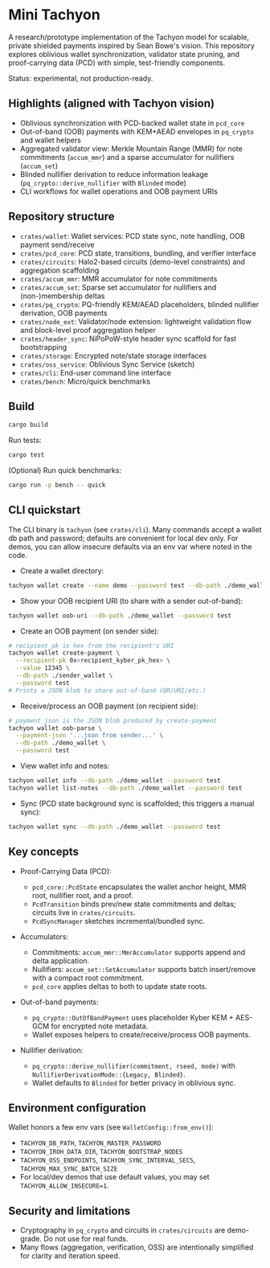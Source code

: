 # Mini Tachyon

A research/prototype implementation of the Tachyon model for scalable, private shielded payments inspired by Sean Bowe's vision. This repository explores oblivious wallet synchronization, validator state pruning, and proof-carrying data (PCD) with simple, test-friendly components.

Status: experimental, not production-ready. 

## Highlights (aligned with Tachyon vision)
- Oblivious synchronization with PCD-backed wallet state in `pcd_core`
- Out-of-band (OOB) payments with KEM+AEAD envelopes in `pq_crypto` and wallet helpers
- Aggregated validator view: Merkle Mountain Range (MMR) for note commitments (`accum_mmr`) and a sparse accumulator for nullifiers (`accum_set`)
- Blinded nullifier derivation to reduce information leakage (`pq_crypto::derive_nullifier` with `Blinded` mode)
- CLI workflows for wallet operations and OOB payment URIs

## Repository structure
- `crates/wallet`: Wallet services: PCD state sync, note handling, OOB payment send/receive
- `crates/pcd_core`: PCD state, transitions, bundling, and verifier interface
- `crates/circuits`: Halo2-based circuits (demo-level constraints) and aggregation scaffolding
- `crates/accum_mmr`: MMR accumulator for note commitments
- `crates/accum_set`: Sparse set accumulator for nullifiers and (non-)membership deltas
- `crates/pq_crypto`: PQ-friendly KEM/AEAD placeholders, blinded nullifier derivation, OOB payments
- `crates/node_ext`: Validator/node extension: lightweight validation flow and block-level proof aggregation helper
- `crates/header_sync`: NiPoPoW-style header sync scaffold for fast bootstrapping
- `crates/storage`: Encrypted note/state storage interfaces
- `crates/oss_service`: Oblivious Sync Service (sketch)
- `crates/cli`: End-user command line interface
- `crates/bench`: Micro/quick benchmarks

## Build
```bash
cargo build
```
Run tests:
```bash
cargo test
```
(Optional) Run quick benchmarks:
```bash
cargo run -p bench -- quick
```

## CLI quickstart
The CLI binary is `tachyon` (see `crates/cli`). Many commands accept a wallet db path and password; defaults are convenient for local dev only. For demos, you can allow insecure defaults via an env var where noted in the code.

- Create a wallet directory:
```bash
tachyon wallet create --name demo --password test --db-path ./demo_wallet
```

- Show your OOB recipient URI (to share with a sender out-of-band):
```bash
tachyon wallet oob-uri --db-path ./demo_wallet --password test
```

- Create an OOB payment (on sender side):
```bash
# recipient_pk is hex from the recipient's URI
tachyon wallet create-payment \
  --recipient-pk 0x<recipient_kyber_pk_hex> \
  --value 12345 \
  --db-path ./sender_wallet \
  --password test
# Prints a JSON blob to share out-of-band (QR/URI/etc.)
```

- Receive/process an OOB payment (on recipient side):
```bash
# payment_json is the JSON blob produced by create-payment
tachyon wallet oob-parse \
  --payment-json '...json from sender...' \
  --db-path ./demo_wallet \
  --password test
```

- View wallet info and notes:
```bash
tachyon wallet info --db-path ./demo_wallet --password test
tachyon wallet list-notes --db-path ./demo_wallet --password test
```

- Sync (PCD state background sync is scaffolded; this triggers a manual sync):
```bash
tachyon wallet sync --db-path ./demo_wallet --password test
```

## Key concepts
- Proof-Carrying Data (PCD):
  - `pcd_core::PcdState` encapsulates the wallet anchor height, MMR root, nullifier root, and a proof.
  - `PcdTransition` binds prev/new state commitments and deltas; circuits live in `crates/circuits`.
  - `PcdSyncManager` sketches incremental/bundled sync.

- Accumulators:
  - Commitments: `accum_mmr::MmrAccumulator` supports append and delta application.
  - Nullifiers: `accum_set::SetAccumulator` supports batch insert/remove with a compact root commitment.
  - `pcd_core` applies deltas to both to update state roots.

- Out-of-band payments:
  - `pq_crypto::OutOfBandPayment` uses placeholder Kyber KEM + AES-GCM for encrypted note metadata.
  - Wallet exposes helpers to create/receive/process OOB payments.

- Nullifier derivation:
  - `pq_crypto::derive_nullifier(commitment, rseed, mode)` with `NullifierDerivationMode::{Legacy, Blinded}`.
  - Wallet defaults to `Blinded` for better privacy in oblivious sync.

## Environment configuration
Wallet honors a few env vars (see `WalletConfig::from_env()`):
- `TACHYON_DB_PATH`, `TACHYON_MASTER_PASSWORD`
- `TACHYON_IROH_DATA_DIR`, `TACHYON_BOOTSTRAP_NODES`
- `TACHYON_OSS_ENDPOINTS`, `TACHYON_SYNC_INTERVAL_SECS`, `TACHYON_MAX_SYNC_BATCH_SIZE`
- For local/dev demos that use default values, you may set `TACHYON_ALLOW_INSECURE=1`.

## Security and limitations
- Cryptography in `pq_crypto` and circuits in `crates/circuits` are demo-grade. Do not use for real funds.
- Many flows (aggregation, verification, OSS) are intentionally simplified for clarity and iteration speed.
